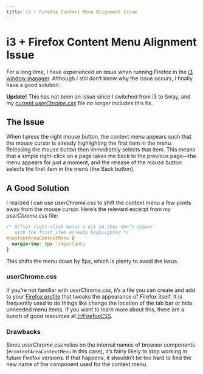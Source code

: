 ```yaml
---
title: i3 + Firefox Context Menu Alignment Issue
---
```


# i3 + Firefox Content Menu Alignment Issue

For a long time, I have experienced an issue when running Firefox in the [i3
window manager]. Although I still don’t know why the issue occurs, I finally
have a good solution.

<aside class="update">

**Update!** This has not been an issue since I switched from i3 to
Sway, and my [current *userChrome.css*] file no longer includes this fix.

</aside>

## The Issue

When I press the right mouse button, the context menu appears
such that the mouse cursor is already highlighting the first item in the menu.
Releasing the mouse button then immediately selects that item. This means that a
simple right-click on a page takes me back to the previous page—the menu appears
for just a moment, and the release of the mouse button selects the first item in
the menu (the Back button).

## A Good Solution

I realized I can use *userChrome.css* to shift the context menu a few pixels
away from the mouse cursor. Here’s the relevant excerpt from my
*userChrome.css* file:

```css
/* Offset right-click menus a bit so they don’t appear
   with the first item already highlighted */
#contentAreaContextMenu {
  margin-top: 5px !important;
}
```

This shifts the menu down by 5px, which is plenty to avoid the issue.

### userChrome.css

If you’re not familiar with *userChrome.css*, it’s a file you can create and add
to your [Firefox profile] that tweaks the appearance of Firefox itself. It is
frequently used to do things like change the location of the tab bar or hide
unneeded menu items. If you want to learn more about this, there are a bunch of
good resources at [/r/FirefoxCSS].

### Drawbacks

Since *userChrome.css* relies on the internal names of browser components
(`#contentAreaContextMenu` in this case), it’s fairly likely to stop working in
future Firefox versions. If that happens, it shouldn’t be too hard to find the
new name of the component used for the context menu.

[i3 window manager]: https://i3wm.org/
[current *userChrome.css*]: https://github.com/kalgynirae/dotfiles/blob/f190d01903fd3dd3b647dc1dbb41a5b104f3b0da/userChrome.css.jinja
[Firefox profile]: https://support.mozilla.org/en-US/kb/profiles-where-firefox-stores-user-data
[/r/FirefoxCss]: https://www.reddit.com/r/FirefoxCSS/
